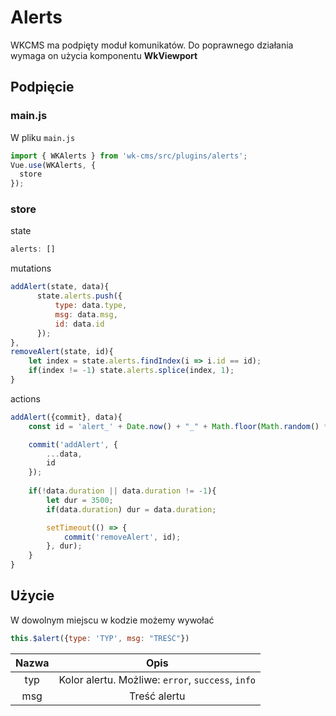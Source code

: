 # Alerts

WKCMS ma podpięty moduł komunikatów. Do poprawnego działania wymaga on użycia komponentu **WkViewport**



## Podpięcie

### main.js
W pliku `main.js`
```js
import { WKAlerts } from 'wk-cms/src/plugins/alerts';
Vue.use(WKAlerts, {
  store
});
```

### store

state
```js
alerts: []
```

mutations
```js
addAlert(state, data){
      state.alerts.push({
          type: data.type,
          msg: data.msg,
          id: data.id
      });
},
removeAlert(state, id){
    let index = state.alerts.findIndex(i => i.id == id);
    if(index != -1) state.alerts.splice(index, 1);
}
```

actions
```js
addAlert({commit}, data){
    const id = 'alert_' + Date.now() + "_" + Math.floor(Math.random() * 10000);

    commit('addAlert', {
        ...data,
        id
    });
    
    if(!data.duration || data.duration != -1){
        let dur = 3500;
        if(data.duration) dur = data.duration;

        setTimeout(() => {
            commit('removeAlert', id);
        }, dur);
    }
}
```

## Użycie

W dowolnym miejscu w kodzie możemy wywołać

```js
this.$alert({type: 'TYP', msg: "TREŚĆ"})
```
| Nazwa |  Opis | 
|:-:|:-:|
| typ | Kolor alertu. Możliwe: `error`, `success`, `info` |
| msg | Treść alertu |